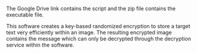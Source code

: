 The Google Drive link contains the script and the zip file contains the executable file.

This software creates a key-based randomized encryption to store a target text very efficiently within an image. The resulting encrypted image contains the message which can only be decrypted through the decryption service within the software.
